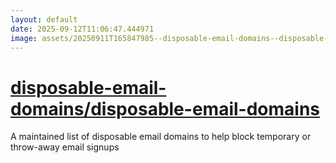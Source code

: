 ```yaml
---
layout: default
date: 2025-09-12T11:06:47.444971
image: assets/20250911T165847985--disposable-email-domains--disposable-email-domains--20250911T170922047--cropped.png
---
```


# [disposable-email-domains/disposable-email-domains](https://github.com/disposable-email-domains/disposable-email-domains)

A maintained list of disposable email domains to help block temporary or throw-away email signups
